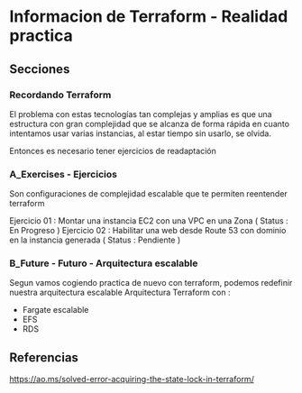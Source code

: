<!-- Proyecto : # docs-tf -->
# Informacion de Terraform - Realidad practica
<!-- Nivel 1 -  V0.0.1 - 2023 Ene-->

## Secciones

### Recordando Terraform

El problema con estas tecnologías tan complejas y amplias es que una estructura con gran complejidad que se alcanza de forma rápida en cuanto intentamos usar varias instancias, al estar tiempo sin usarlo, se olvida.

Entonces es necesario tener ejercicios de readaptación

### A_Exercises - Ejercicios

Son configuraciones de complejidad escalable que te permiten reentender terraform

Ejercicio 01 : Montar una instancia EC2 con una VPC en una Zona    ( Status : En Progreso )
Ejercicio 02 : Habilitar una web desde Route 53 con dominio en la instancia generada ( Status : Pendiente )

### B_Future  - Futuro - Arquitectura escalable 

Segun vamos cogiendo practica de nuevo con terraform, podemos redefinir nuestra arquitectura escalable
Arquitectura Terraform con : 

- Fargate escalable
- EFS
- RDS


<!-- ==--==--==--==--==--==--==--==--==--==--==--==--==--==--==-- -->

## Referencias

https://ao.ms/solved-error-acquiring-the-state-lock-in-terraform/

